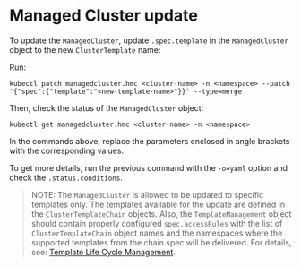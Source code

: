 # Managed Cluster update

To update the `ManagedCluster`, update `.spec.template` in the `ManagedCluster`
object to the new `ClusterTemplate` name:

Run:

```shell
kubectl patch managedcluster.hmc <cluster-name> -n <namespace> --patch '{"spec":{"template":"<new-template-name>"}}' --type=merge
```

Then, check the status of the `ManagedCluster` object:

```shell
kubectl get managedcluster.hmc <cluster-name> -n <namespace>
```

In the commands above, replace the parameters enclosed in angle brackets with
the corresponding values.

To get more details, run the previous command with the `-o=yaml` option and
check the `.status.conditions`.

> NOTE:
> The `ManagedCluster` is allowed to be updated to specific templates only.
> The templates available for the update are defined in the
> `ClusterTemplateChain` objects. Also, the `TemplateManagement` object should
> contain properly configured `spec.accessRules` with the list of
> `ClusterTemplateChain` object names and the namespaces where the supported
> templates from the chain spec will be delivered. For details, see:
> [Template Life Cycle Management](../template/main.md/#template-life-cycle-management).

<!---
TODO: Later all `ClusterTemplates` that are available for the update will be shown in the `ManagedCluster` status.
-->
